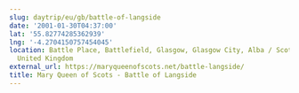 ```yaml
---
slug: daytrip/eu/gb/battle-of-langside
date: '2001-01-30T04:37:00'
lat: '55.82774285362939'
lng: '-4.2704150757454045'
location: Battle Place, Battlefield, Glasgow, Glasgow City, Alba / Scotland, G42 9UA,
  United Kingdom
external_url: https://maryqueenofscots.net/battle-langside/
title: Mary Queen of Scots - Battle of Langside
---
```



